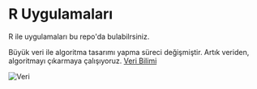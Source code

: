 # R Uygulamaları
R ile uygulamaları bu repo'da bulabilrsiniz.



Büyük veri ile algoritma tasarımı yapma süreci değişmiştir. Artık veriden, algoritmayı çıkarmaya çalışıyoruz.
[Veri Bilimi](https://www.draw.io/?lightbox=1&highlight=0000ff&edit=_blank&layers=1&nav=1&title=Untitled%20Diagram.xml#R7Vldk5owFP01PLYDCSA8rna7felMZ%2Fah7WOEiBkDsSGu2l%2FfBBIkhP2oq3ZnrQ9Kzs0X59x7uUEPzsrdHUfr5VeWY%2BoBP9958JMHQBr58lsB%2BxaIDFBwkrdQcADuyW%2BsQdNtQ3JcWx0FY1SQtQ1mrKpwJiwMcc62drcFo%2Faqa1RgB7jPEHXR7yQXyxZNQHzAv2BSLM3KQZy2ljnKVgVnm0qv5wG4aD6tuURmLn2j9RLlbNuD4K0HZ5wx0V6VuxmmilpDWzvu8yPWbt8cV%2BIlA0A74AHRDTY7jqkcOl0wOYPcoNhrUuJfG2YMH%2BpGshvZIYjWu4NRXhX6t5llboAbWjBORImMRe5pPuwtsXZZAwNrB6AhFqutB9K8XRKB79coU9at9EOJLUVJtXlBKJ0xyngzFuYIJ4tM4rXgbIV7ljhL8HzRrdcnT%2FP5gLnAux6kybzDrMSC72UXbYWhFlY7PjCOvz24UWDEX%2FZcKNYY0p5bdFMf1JMXWsBxMeGImAMGcZXfqPiQrYyiuiaZTZq8c77%2FIRu%2BafxUjY9RR5yJB%2FAUYQLxAgvLxXBuhZzLYI%2BhaIQgg3FMkSAPdqCOsaZX%2BMZI48hGIH8gUDIgvmYbnmE9qh85w4lSeyIIBxO1HDgTSfrRvtdtrTrUjswdMS9SPnSUvyM8J4780ouFLbgTDX7zceNHpzE4RZQUlfIfKTqWxqmKDiJz5402lCTP1YKjAXqCGANRbEs4cWMsHPEgcIIQm7ghNoNeMvFmoTcNVqL9fZ%2B8Rz6weY8nF%2BM9eTOp7Y3ksTCGgyBIj8tjkf%2FMRJfMY6kj81TF13S2b39WrcPKxOYrII2rDNdHpbnuof9YmfC6cFvLTcr7xlzhpCr0NphqCcV0pLywq%2F5UI2OlctmmX6EcWF%2BfIHKDNLA19keqksmZQtfU9OevMfUx5N%2FUl4skw9lofTlPorCR%2BwRKwtB%2B9oVjSp6rvgyCESWvOgtDP7LlCKLjsjAMn5noklk4cE%2BF77mcjO3kGBpNL1DWBG7hfuURFcaJrQY4uq55ZqKLRlT08sKmZhWXix99kOgeN489oN5XZWM%2FD%2BHY%2B5azVTaxG71Xcxp00iaEl0ubI8fw606bTiESghMVIsOJLpo23fPg%2F9fTr3uFkw5qndBNl%2F4TbvoXUSubh%2F8xWvEP%2FxXB2z8%3D)


![Veri](https://github.com/uzay00/VeriBilimi/blob/master/veri.png)
